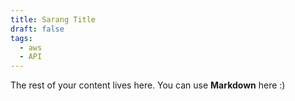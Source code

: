 ```yaml
---
title: Sarang Title
draft: false
tags:
  - aws
  - API
---
```

The rest of your content lives here. You can use **Markdown** here :)
